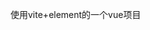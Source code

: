 <!--
 * @Descripttion: 啦啦啦哈哈哈
 * @version: 
 * @Author: lsy
 * @Date: 2021-10-11 16:29:59
 * @LastEditors: lsy
 * @LastEditTime: 2021-11-04 16:32:36
-->
使用vite+element的一个vue项目
